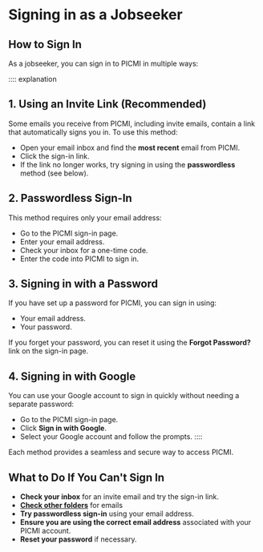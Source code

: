 # Signing in as a Jobseeker

## How to Sign In

As a jobseeker, you can sign in to PICMI in multiple ways:

:::: explanation
## 1. Using an Invite Link (Recommended)
Some emails you receive from PICMI, including invite emails, contain a link that automatically signs you in. To use this method:

- Open your email inbox and find the **most recent** email from PICMI.
- Click the sign-in link.
- If the link no longer works, try signing in using the **passwordless** method (see below).

## 2. Passwordless Sign-In
This method requires only your email address:

- Go to the PICMI sign-in page.
- Enter your email address.
- Check your inbox for a one-time code.
- Enter the code into PICMI to sign in.

## 3. Signing in with a Password
If you have set up a password for PICMI, you can sign in using:

- Your email address.
- Your password.

If you forget your password, you can reset it using the **Forgot Password?** link on the sign-in page.

## 4. Signing in with Google
You can use your Google account to sign in quickly without needing a separate password:

- Go to the PICMI sign-in page.
- Click **Sign in with Google**.
- Select your Google account and follow the prompts.
::::

Each method provides a seamless and secure way to access PICMI.

## What to Do If You Can't Sign In
- **Check your inbox** for an invite email and try the sign-in link.
- **[Check other folders](../../email-not-found.md#1-check-other-folders)** for emails
- **Try passwordless sign-in** using your email address.
- **Ensure you are using the correct email address** associated with your PICMI account.
- **Reset your password** if necessary.
